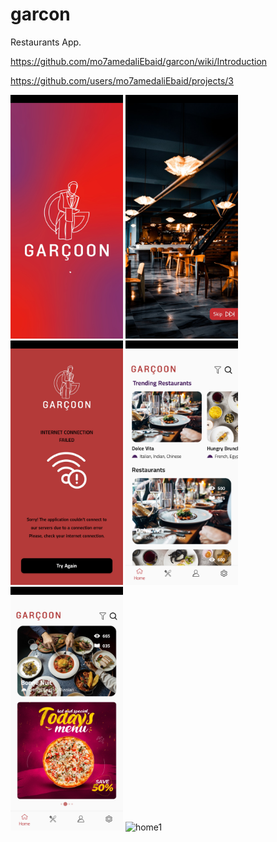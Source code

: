 # garcon

Restaurants App.

https://github.com/mo7amedaliEbaid/garcon/wiki/Introduction

https://github.com/users/mo7amedaliEbaid/projects/3

<p float="left">
  <img src="https://github.com/mo7amedaliEbaid/garcon/blob/80d3e467d2f5470368ccb4ee2cc672745e0eeeb2/screenshots/splash.jpg" width="180" alt="splash"/>
  <img src="https://github.com/mo7amedaliEbaid/garcon/blob/80d3e467d2f5470368ccb4ee2cc672745e0eeeb2/screenshots/ad.jpg" width="180" alt="ad"/>
  <img src="https://github.com/mo7amedaliEbaid/garcon/blob/80d3e467d2f5470368ccb4ee2cc672745e0eeeb2/screenshots/noconnect.jpg" width="180" alt="noConnect"/>
  <img src="https://github.com/mo7amedaliEbaid/garcon/blob/80d3e467d2f5470368ccb4ee2cc672745e0eeeb2/screenshots/home.jpg" width="180" alt="home"/>
  <img src="https://github.com/mo7amedaliEbaid/garcon/blob/80d3e467d2f5470368ccb4ee2cc672745e0eeeb2/screenshots/home1.jpg" width="180" alt="home1"/>
  <img src="https://github.com/mo7amedaliEbaid/garcon/blob/694071fd2372dc8b67de561aa7caa7b4c59c4b27/screenshots/filter.jpg" width="180" alt="home1"/>
</p>